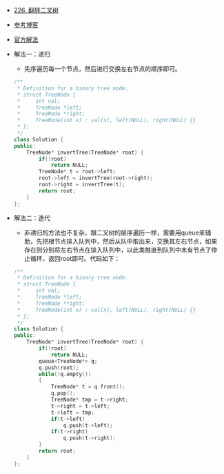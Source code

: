 - [226. 翻转二叉树](https://leetcode-cn.com/problems/invert-binary-tree/)
- [参考博客](https://www.cnblogs.com/grandyang/p/4572877.html)
- [官方解法](https://leetcode-cn.com/problems/invert-binary-tree/solution/fan-zhuan-er-cha-shu-by-leetcode/)
- 解法一：递归
    + 先序遍历每一个节点，然后进行交换左右节点的顺序即可。
    ```C++
    /**
     * Definition for a binary tree node.
     * struct TreeNode {
     *     int val;
     *     TreeNode *left;
     *     TreeNode *right;
     *     TreeNode(int x) : val(x), left(NULL), right(NULL) {}
     * };
     */
    class Solution {
    public:
        TreeNode* invertTree(TreeNode* root) {
            if(!root)
                return NULL;
            TreeNode* t = root->left;
            root->left = invertTree(root->right);
            root->right = invertTree(t);
            return root;
        }
    };
    ```

- 解法二：迭代
    + 非递归的方法也不复杂，跟二叉树的层序遍历一样，需要用queue来辅助，先把根节点排入队列中，然后从队中取出来，交换其左右节点，如果存在则分别将左右节点在排入队列中，以此类推直到队列中木有节点了停止循环，返回root即可。代码如下：
    ```C++
    /**
     * Definition for a binary tree node.
     * struct TreeNode {
     *     int val;
     *     TreeNode *left;
     *     TreeNode *right;
     *     TreeNode(int x) : val(x), left(NULL), right(NULL) {}
     * };
     */
    class Solution {
    public:
        TreeNode* invertTree(TreeNode* root) {
            if(!root)
                return NULL;
            queue<TreeNode*> q;
            q.push(root);
            while(!q.empty())
            {
                TreeNode* t = q.front();
                q.pop();
                TreeNode* tmp = t->right;
                t->right = t->left;
                t->left = tmp;
                if(t->left)
                    q.push(t->left);
                if(t->right)
                    q.push(t->right);
            }
            return root;
        }
    };
    ```